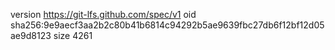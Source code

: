 version https://git-lfs.github.com/spec/v1
oid sha256:9e9aecf3aa2b2c80b41b6814c94292b5ae9639fbc27db6f12bf12d05ae9d8123
size 4261
